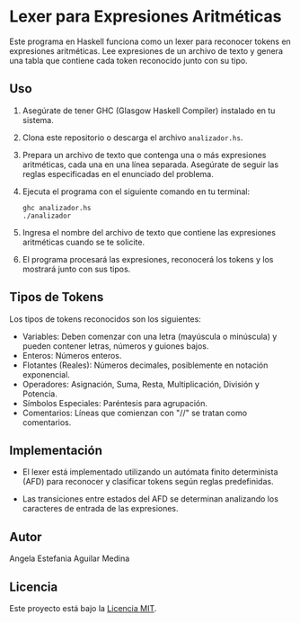 # Lexer para Expresiones Aritméticas

Este programa en Haskell funciona como un lexer para reconocer tokens en expresiones aritméticas. Lee expresiones de un archivo de texto y genera una tabla que contiene cada token reconocido junto con su tipo.

## Uso

1. Asegúrate de tener GHC (Glasgow Haskell Compiler) instalado en tu sistema.

2. Clona este repositorio o descarga el archivo `analizador.hs`.

3. Prepara un archivo de texto que contenga una o más expresiones aritméticas, cada una en una línea separada. Asegúrate de seguir las reglas especificadas en el enunciado del problema.

4. Ejecuta el programa con el siguiente comando en tu terminal:
    ```
    ghc analizador.hs
    ./analizador
    ```

5. Ingresa el nombre del archivo de texto que contiene las expresiones aritméticas cuando se te solicite.

6. El programa procesará las expresiones, reconocerá los tokens y los mostrará junto con sus tipos.

## Tipos de Tokens

Los tipos de tokens reconocidos son los siguientes:
- Variables: Deben comenzar con una letra (mayúscula o minúscula) y pueden contener letras, números y guiones bajos.
- Enteros: Números enteros.
- Flotantes (Reales): Números decimales, posiblemente en notación exponencial.
- Operadores: Asignación, Suma, Resta, Multiplicación, División y Potencia.
- Símbolos Especiales: Paréntesis para agrupación.
- Comentarios: Líneas que comienzan con "//" se tratan como comentarios.

## Implementación

- El lexer está implementado utilizando un autómata finito determinista (AFD) para reconocer y clasificar tokens según reglas predefinidas.

- Las transiciones entre estados del AFD se determinan analizando los caracteres de entrada de las expresiones.

## Autor

Angela Estefania Aguilar Medina
## Licencia

Este proyecto está bajo la [Licencia MIT](LICENSE).
